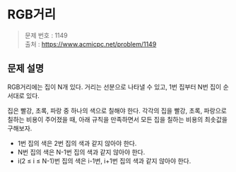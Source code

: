 # RGB거리

> 문제 번호 : 1149  
> 출처 : https://www.acmicpc.net/problem/1149

## 문제 설명

<p>RGB거리에는 집이 N개 있다. 거리는 선분으로 나타낼 수 있고, 1번 집부터 N번 집이 순서대로&nbsp;있다.</p>
<p>집은 빨강, 초록, 파랑 중 하나의 색으로 칠해야 한다. 각각의 집을 빨강, 초록, 파랑으로 칠하는 비용이 주어졌을 때, 아래 규칙을 만족하면서 모든 집을 칠하는 비용의 최솟값을 구해보자.</p>
<ul>
 <li>1번 집의 색은 2번 집의 색과 같지 않아야 한다.</li>
 <li>N번 집의 색은 N-1번 집의 색과 같지 않아야 한다.</li>
 <li>i(2 ≤ i ≤ N-1)번 집의 색은 i-1번, i+1번 집의 색과 같지 않아야 한다.</li>
</ul>

